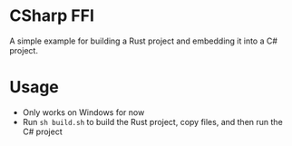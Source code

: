 # CSharp FFI
A simple example for building a Rust project and embedding it into a C# project.

# Usage
- Only works on Windows for now
- Run `sh build.sh` to build the Rust project, copy files, and then run the C# project
